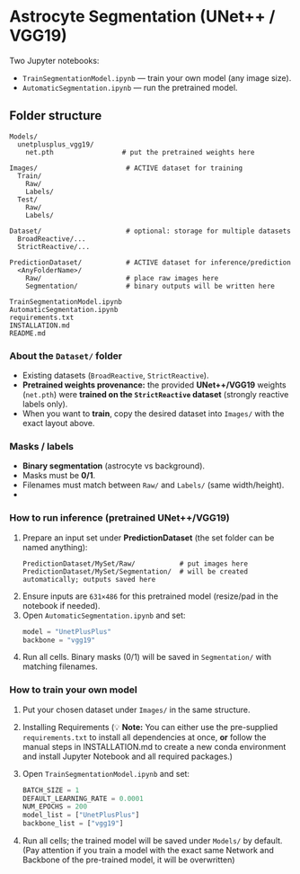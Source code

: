 # Astrocyte Segmentation (UNet++ / VGG19)

Two Jupyter notebooks:
- `TrainSegmentationModel.ipynb` — train your own model (any image size).
- `AutomaticSegmentation.ipynb` — run the pretrained model.

## Folder structure
```text
Models/
  unetplusplus_vgg19/
    net.pth                 # put the pretrained weights here

Images/                      # ACTIVE dataset for training
  Train/
    Raw/
    Labels/
  Test/
    Raw/
    Labels/

Dataset/                     # optional: storage for multiple datasets
  BroadReactive/...
  StrictReactive/...

PredictionDataset/           # ACTIVE dataset for inference/prediction
  <AnyFolderName>/
    Raw/                     # place raw images here
    Segmentation/            # binary outputs will be written here

TrainSegmentationModel.ipynb
AutomaticSegmentation.ipynb
requirements.txt
INSTALLATION.md
README.md
```

### About the `Dataset/` folder
- Existing datasets (`BroadReactive`, `StrictReactive`).
- **Pretrained weights provenance:** the provided **UNet++/VGG19** weights (`net.pth`) were **trained on the `StrictReactive` dataset** (strongly reactive labels only).
- When you want to **train**, copy the desired dataset into `Images/` with the exact layout above.

### Masks / labels
- **Binary segmentation** (astrocyte vs background).
- Masks must be **0/1**.
- Filenames must match between `Raw/` and `Labels/` (same width/height).
- 
### How to run inference (pretrained UNet++/VGG19)
1. Prepare an input set under **PredictionDataset** (the set folder can be named anything):
   ```text
   PredictionDataset/MySet/Raw/           # put images here
   PredictionDataset/MySet/Segmentation/  # will be created automatically; outputs saved here
   ```
2. Ensure inputs are `631×486` for this pretrained model (resize/pad in the notebook if needed).
3. Open `AutomaticSegmentation.ipynb` and set:
   ```python
   model = "UnetPlusPlus"
   backbone = "vgg19"
   ```
4. Run all cells. Binary masks (0/1) will be saved in `Segmentation/` with matching filenames.

### How to train your own model
1. Put your chosen dataset under `Images/` in the same structure.



2. Installing Requirements (💡 **Note:** You can either use the pre-supplied `requirements.txt` to install all dependencies at once, **or** follow the manual steps in INSTALLATION.md to create a new conda environment and install Jupyter Notebook and all required packages.)


3. Open `TrainSegmentationModel.ipynb` and set:
   ```python
   BATCH_SIZE = 1
   DEFAULT_LEARNING_RATE = 0.0001
   NUM_EPOCHS = 200
   model_list = ["UnetPlusPlus"]
   backbone_list = ["vgg19"]
   ```
4. Run all cells; the trained model will be saved under `Models/` by default. (Pay attention if you train a model with the exact same Network and Backbone of the pre-trained model, it will be overwritten)

